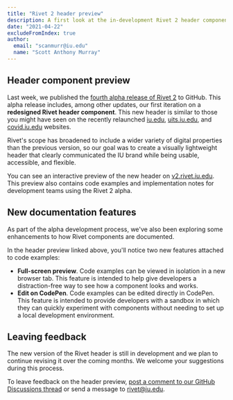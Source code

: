 ```yaml
---
title: "Rivet 2 header preview"
description: A first look at the in-development Rivet 2 header component.
date: "2021-04-22"
excludeFromIndex: true
author:
  email: "scanmurr@iu.edu"
  name: "Scott Anthony Murray"
---
```


## Header component preview

Last week, we published the [fourth alpha release of Rivet 2](https://github.com/indiana-university/rivet-source/releases/tag/v2.0.0-alpha.4) to GitHub. This alpha release includes, among other updates, our first iteration on a **redesigned Rivet header component**. This new header is similar to those you might have seen on the recently relaunched [iu.edu](https://iu.edu), [uits.iu.edu](https://uits.iu.edu), and [covid.iu.edu](https://covid.iu.edu) websites.

Rivet's scope has broadened to include a wider variety of digital properties than the previous version, so our goal was to create a visually lightweight header that clearly communicated the IU brand while being usable, accessible, and flexible.

You can see an interactive preview of the new header on [v2.rivet.iu.edu](https://v2.rivet.iu.edu/docs/components/header/). This preview also contains code examples and implementation notes for development teams using the Rivet 2 alpha.

## New documentation features

As part of the alpha development process, we've also been exploring some enhancements to how Rivet components are documented.

In the header preview linked above, you'll notice two new features attached to code examples:

- **Full-screen preview**. Code examples can be viewed in isolation in a new browser tab. This feature is intended to help give developers a distraction-free way to see how a component looks and works.
- **Edit on CodePen**. Code examples can be edited directly in CodePen. This feature is intended to provide developers with a sandbox in which they can quickly experiment with components without needing to set up a local development environment.

## Leaving feedback

The new version of the Rivet header is still in development and we plan to continue revising it over the coming months. We welcome your suggestions during this process.

To leave feedback on the header preview, [post a comment to our GitHub Discussions thread](https://github.com/indiana-university/rivet-source/discussions/467) or send a message to [rivet@iu.edu](mailto:rivet@iu.edu).